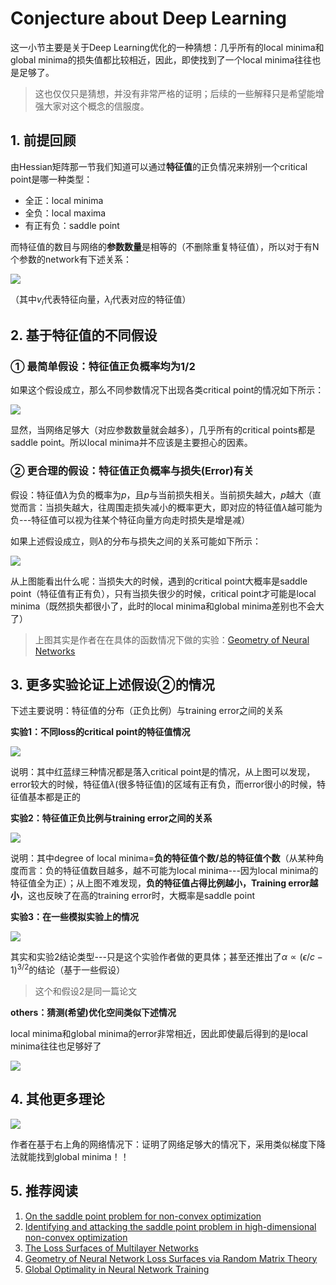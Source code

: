 # Conjecture about Deep Learning

这一小节主要是关于Deep Learning优化的一种猜想：几乎所有的local minima和global minima的损失值都比较相近，因此，即使找到了一个local minima往往也是足够了。

> 这也仅仅只是猜想，并没有非常严格的证明；后续的一些解释只是希望能增强大家对这个概念的信服度。

## 1. 前提回顾

由Hessian矩阵那一节我们知道可以通过**特征值**的正负情况来辨别一个critical point是哪一种类型：

- 全正：local minima
- 全负：local maxima
- 有正有负：saddle point

而特征值的数目与网络的**参数数量**是相等的（不删除重复特征值），所以对于有N个参数的network有下述关系：

![](png/c28.png)

（其中$v_i$代表特征向量，$\lambda_i$代表对应的特征值）

## 2. 基于特征值的不同假设

### ① 最简单假设：特征值正负概率均为1/2

如果这个假设成立，那么不同参数情况下出现各类critical point的情况如下所示：

![](png/c29.png)

显然，当网络足够大（对应参数数量就会越多），几乎所有的critical points都是saddle point。所以local minima并不应该是主要担心的因素。

### ② 更合理的假设：特征值正负概率与损失(Error)有关

假设：特征值$\lambda$为负的概率为$p$，且$p$与当前损失相关。当前损失越大，$p$越大（直觉而言：当损失越大，往周围走损失减小的概率更大，即对应的特征值$\lambda$越可能为负---特征值可以视为往某个特征向量方向走时损失是增是减）

如果上述假设成立，则$\lambda$的分布与损失之间的关系可能如下所示：

![](png/c30.png)

从上图能看出什么呢：当损失大的时候，遇到的critical point大概率是saddle point（特征值有正有负），只有当损失很少的时候，critical point才可能是local minima（既然损失都很小了，此时的local minima和global minima差别也不会大了）

> 上图其实是作者在在具体的函数情况下做的实验：[Geometry of Neural Networks](http://proceedings.mlr.press/v70/pennington17a/pennington17a.pdf)

## 3. 更多实验论证上述假设②的情况

下述主要说明：特征值的分布（正负比例）与training error之间的关系

**实验1：不同loss的critical point的特征值情况**

![](png/c31.png)

说明：其中红蓝绿三种情况都是落入critical point是的情况，从上图可以发现，error较大的时候，特征值$\lambda$(很多特征值)的区域有正有负，而error很小的时候，特征值基本都是正的

**实验2：特征值正负比例与training error之间的关系**

![](png/c32.png)

说明：其中degree of local minima=**负的特征值个数/总的特征值个数**（从某种角度而言：负的特征值数目越多，越不可能为local minima---因为local minima的特征值全为正）；从上图不难发现，**负的特征值占得比例越小，Training error越小**，这也反映了在高的training error时，大概率是saddle point

**实验3：在一些模拟实验上的情况**

![](png/c33.png)

其实和实验2结论类型---只是这个实验作者做的更具体；甚至还推出了$\alpha\propto (\epsilon/c-1)^{3/2}$的结论（基于一些假设）

> 这个和假设2是同一篇论文

**others：猜测(希望)优化空间类似下述情况**

local minima和global minima的error非常相近，因此即使最后得到的是local minima往往也足够好了

![](png/c35.png)

## 4. 其他更多理论

![](png/c34.png)

作者在基于右上角的网络情况下：证明了网络足够大的情况下，采用类似梯度下降法就能找到global minima！！

## 5. 推荐阅读

1. [On the saddle point problem for non-convex optimization](https://arxiv.org/abs/1405.4604)
2. [Identifying and attacking the saddle point problem in high-dimensional non-convex optimization](https://arxiv.org/abs/1406.2572)
3. [The Loss Surfaces of Multilayer Networks](https://arxiv.org/abs/1412.0233)
4. [Geometry of Neural Network Loss Surfaces via Random Matrix Theory](http://proceedings.mlr.press/v70/pennington17a/pennington17a.pdf)
5. [Global Optimality in Neural Network Training](http://openaccess.thecvf.com/content_cvpr_2017/papers/Haeffele_Global_Optimality_in_CVPR_2017_paper.pdf)